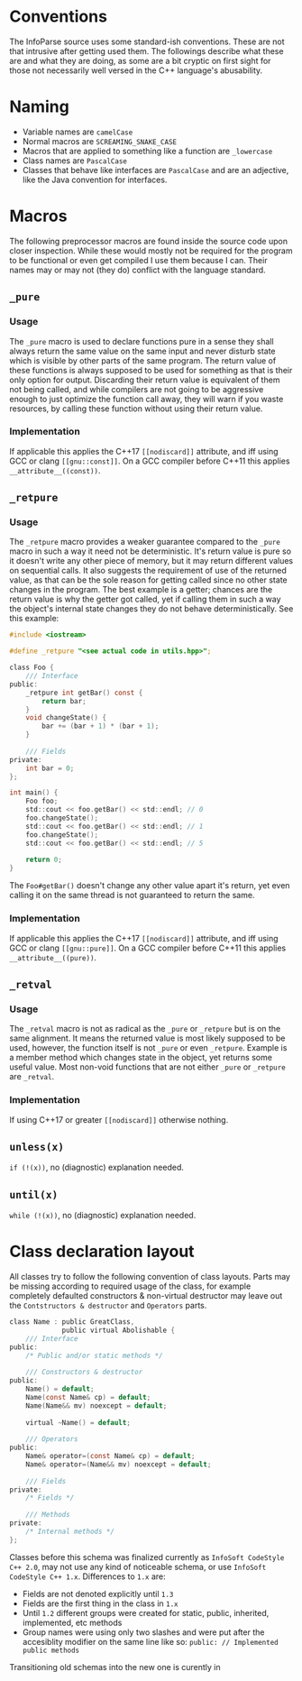 # Conventions

The InfoParse source uses some standard-ish conventions. These
are not that intrusive after getting used them. 
The followings describe what these are and what they are doing, as
some are a bit cryptic on first sight for those not necessarily 
well versed in the C++ language's abusability. 

# Naming

 - Variable names are `camelCase`
 - Normal macros are `SCREAMING_SNAKE_CASE`
 - Macros that are applied to something like a function are `_lowercase`
 - Class names are `PascalCase`
 - Classes that behave like interfaces are `PascalCase` and are an adjective, 
 like the Java convention for interfaces.

# Macros

The following preprocessor macros are found inside the source code
upon closer inspection. While these would mostly not be required for 
the program to be functional or even get compiled I use them because I can. 
Their names may or may not (they do) conflict with the language standard.

## `_pure`

### Usage
The `_pure` macro is used to declare functions pure in a sense they 
shall always return the same value on the same input and never disturb
state which is visible by other parts of the same program. 
The return value of these functions is always supposed to be used 
for something as that is their only option for output. 
Discarding their return value is equivalent of them not being called,
and while compilers are not going to be aggressive enough to just
optimize the function call away, they will warn if you waste resources,
by calling these function without using their return value.

### Implementation
If applicable this applies the C++17 `[[nodiscard]]` attribute,
and iff using GCC or clang `[[gnu::const]]`.
On a GCC compiler before C++11 this applies `__attribute__((const))`.

## `_retpure`

### Usage
The `_retpure` macro provides a weaker guarantee compared to the `_pure`
macro in such a way it need not be deterministic. It's return value
is pure so it doesn't write any other piece of memory, but it may return
different values on sequential calls. It also suggests the requirement
of use of the returned value, as that can be the sole reason for 
getting called since no other state changes in the program.
The best example is a getter; chances are the return value is why
the getter got called, yet if calling them in such a way the object's 
internal state changes they do not behave deterministically. 
See this example:
```objectivec
#include <iostream>

#define _retpure "<see actual code in utils.hpp>";

class Foo {
    /// Interface
public:
    _retpure int getBar() const {
        return bar;
    }
    void changeState() {
        bar += (bar + 1) * (bar + 1); 
    }
    
    /// Fields
private:
    int bar = 0;
};

int main() {
    Foo foo;
    std::cout << foo.getBar() << std::endl; // 0
    foo.changeState();
    std::cout << foo.getBar() << std::endl; // 1
    foo.changeState();
    std::cout << foo.getBar() << std::endl; // 5
    
    return 0;
}
```
The `Foo#getBar()` doesn't change any other value apart it's return,
yet even calling it on the same thread is not guaranteed to return the same.  

### Implementation
If applicable this applies the C++17 `[[nodiscard]]` attribute,
and iff using GCC or clang `[[gnu::pure]]`.
On a GCC compiler before C++11 this applies `__attribute__((pure))`.

## `_retval`

### Usage
The `_retval` macro is not as radical as the `_pure` or `_retpure` but is
on the same alignment. It means the returned value is most likely 
supposed to be used, however, the function itself is not `_pure` or even
`_retpure`. Example is a member method which changes state in the object,
yet returns some useful value. Most non-void functions that are not
either `_pure` or `_retpure` are `_retval`.

### Implementation
If using C++17 or greater `[[nodiscard]]` otherwise nothing.

## `unless(x)`
`if (!(x))`, no (diagnostic) explanation needed.

## `until(x)`
`while (!(x))`, no (diagnostic) explanation needed. 

# Class declaration layout

All classes try to follow the following convention of class 
layouts. Parts may be missing according to required usage of the class,
for example completely defaulted constructors & non-virtual destructor
may leave out the `Contstructors & destructor` and `Operators` parts.
```objectivec
class Name : public GreatClass,
             public virtual Abolishable {
    /// Interface
public:
    /* Public and/or static methods */
    
    /// Constructors & destructor
public:
    Name() = default;
    Name(const Name& cp) = default;
    Name(Name&& mv) noexcept = default;
    
    virtual ~Name() = default;
    
    /// Operators
public:
    Name& operator=(const Name& cp) = default;
    Name& operator=(Name&& mv) noexcept = default;
    
    /// Fields
private:
    /* Fields */
    
    /// Methods
private: 
    /* Internal methods */
};
``` 
Classes before this schema was finalized currently as `InfoSoft CodeStyle C++ 2.0`,
may not use any kind of noticeable schema, or use `InfoSoft CodeStyle C++ 1.x`.
Differences to `1.x` are:

 - Fields are not denoted explicitly until `1.3`
 - Fields are the first thing in the class in `1.x`
 - Until `1.2` different groups were created for static, public, inherited, implemented, etc
   methods
 - Group names were using only two slashes and were put after the accesiblity modifier on the same line
 like so: `public: // Implemented public methods`


Transitioning old schemas into the new one is curently in 
